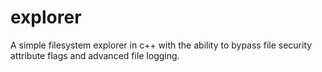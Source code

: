 # explorer
A simple filesystem explorer in c++ with the ability to bypass file security attribute flags and advanced file logging.
